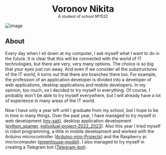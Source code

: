 <div style="text-align:  center;
        font-size:200%;"><b>Voronov Nikita</b></div>
<div style="text-align:  center;
        font-size:90%;">A student of school №1532</div>

![image](https://www.nastol.com.ua/pic/202006/1920x1080/nastol.com.ua-407340.jpg)

## **About**
Every day when I sit down at my computer, I ask myself what I want to do in the future. It is clear that this will be connected with the world of IT technologies, but there are very, very many options. The choice is so big that your eyes just run away. And even if we consider all the substructures of the IT world, it turns out that there are branches there too. For example, the profession of an application developer is divided into a developer of web applications, desktop applications and mobile developers. In my opinion, too much, so I decided to try myself in everything. Of course, I probably won't be able to try myself everywhere, but I will already have a lot of experience in many areas of the IT world.

Now I have only a year left until I graduate from my school, but I hope to be in time in many things. Over the past year, I have managed to try myself in web development ([my-sait](https://github.com/voronov-nikita/my-sait)), desktop application development ([python_spamer](https://github.com/voronov-nikita/python_spamer), [individual-project-2022_2023](https://github.com/voronov-nikita/individual-project-2022_2023)). Also this year I tried myself in robot programming, a little in mobile development and worked with the Arduino microcontroller ([Arduino-mini-Projects](https://github.com/voronov-nikita/Arduino-mini-Projects)) and the Raspberry pi microcomputer ([greenhouse-model](https://github.com/voronov-nikita/greenhouse-model)). I also managed to try myself in creating a Telegram bot ([Telegram-bot](https://github.com/voronov-nikita/Telegram-bot)).
<!--
**voronov-nikita/voronov-nikita** is a ✨ _special_ ✨ repository because its `README.md` (this file) appears on your GitHub profile.

Here are some ideas to get you started:

- 🔭 I’m currently working on ...
- 🌱 I’m currently learning ...
- 👯 I’m looking to collaborate on ...
- 🤔 I’m looking for help with ...
- 💬 Ask me about ...
- 📫 How to reach me: ...
- 😄 Pronouns: ...
- ⚡ Fun fact: ...
-->
